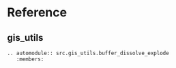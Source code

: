 # Reference

## gis_utils

```{eval-rst}
.. automodule:: src.gis_utils.buffer_dissolve_explode
   :members:
```
